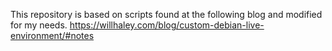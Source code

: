 This repository is based on scripts found at the following blog and modified for my needs.
https://willhaley.com/blog/custom-debian-live-environment/#notes

